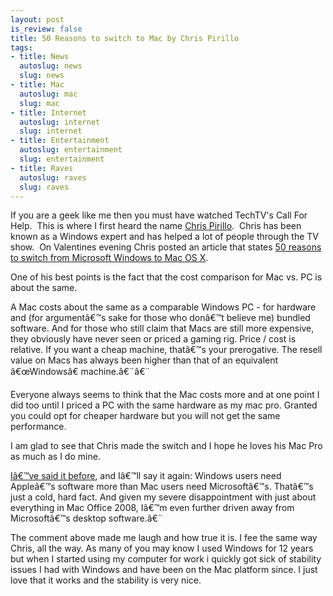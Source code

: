 ```yaml
--- 
layout: post
is_review: false
title: 50 Reasons to switch to Mac by Chris Pirillo
tags: 
- title: News
  autoslug: news
  slug: news
- title: Mac
  autoslug: mac
  slug: mac
- title: Internet
  autoslug: internet
  slug: internet
- title: Entertainment
  autoslug: entertainment
  slug: entertainment
- title: Raves
  autoslug: raves
  slug: raves
---
```


If you are a geek like me then you must have watched TechTV's Call For Help.  This is where I first heard the name [Chris Pirillo](http://en.wikipedia.org/wiki/Chris_Pirillo "Chris Pirillo (Wikipedia)").  Chris has been known as a Windows expert and has helped a lot of people through the TV show.  On Valentines evening Chris posted an article that states [50 reasons to switch from Microsoft Windows to Mac OS X](http://chris.pirillo.com/2008/02/14/50-reasons-to-switch-from-microsoft-windows-to-apples-mac-os-x/ "40 Reasons to switch from Microsoft Windows to Mac OS X"). 
  
One of his best points is the fact that the cost comparison for Mac vs. PC is about the same.
  >   
A Mac costs about the same as a comparable Windows PC - for hardware and (for argumentâ€™s sake for those who donâ€™t believe me) bundled software. And for those who still claim that Macs are still more expensive, they obviously have never seen or priced a gaming rig. Price / cost is relative. If you want a cheap machine, thatâ€™s your prerogative. The resell value on Macs has always been higher than that of an equivalent â€œWindowsâ€ machine.â€¨â€¨
  
Everyone always seems to think that the Mac costs more and at one point I did too until I priced a PC with the same hardware as my mac pro.  Granted you could opt for cheaper hardware but you will not get the same performance.
  <!--more-->  
I am glad to see that Chris made the switch and I hope he loves his Mac Pro as much as I do mine.
  >   
[Iâ€™ve said it before](http://chris.pirillo.com/2008/02/06/do-microsoft-employees-use-and-love-mac-os-x/), and Iâ€™ll say it again: Windows users need Appleâ€™s software more than Mac users need Microsoftâ€™s. Thatâ€™s just a cold, hard fact. And given my severe disappointment with just about everything in Mac Office 2008, Iâ€™m even further driven away from Microsoftâ€™s desktop software.â€¨
  
The comment above made me laugh and how true it is.  I fee the same way Chris, all the way.  As many of you may know I used Windows for 12 years but when I started using my computer for work i quickly got sick of stability issues I had with Windows and have been on the Mac platform since.  I just love that it works and the stability is very nice.
